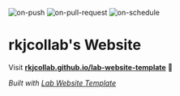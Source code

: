 
  ![on-push](../../actions/workflows/on-push.yaml/badge.svg)
  ![on-pull-request](../../actions/workflows/on-pull-request.yaml/badge.svg)
  ![on-schedule](../../actions/workflows/on-schedule.yaml/badge.svg)

  # rkjcollab's Website

  Visit **[rkjcollab.github.io/lab-website-template](https://rkjcollab.github.io/lab-website-template)** 🚀

  _Built with [Lab Website Template](https://greene-lab.gitbook.io/lab-website-template-docs)_
